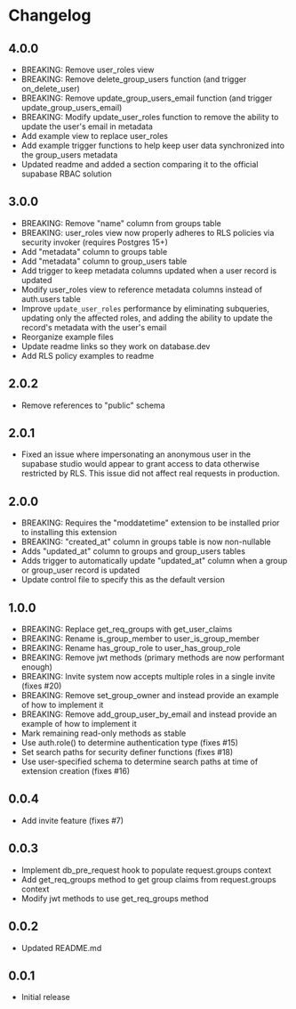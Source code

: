 # Changelog

## 4.0.0

- BREAKING: Remove user_roles view
- BREAKING: Remove delete_group_users function (and trigger on_delete_user)
- BREAKING: Remove update_group_users_email function (and trigger update_group_users_email)
- BREAKING: Modify update_user_roles function to remove the ability to update the user's email in metadata
- Add example view to replace user_roles
- Add example trigger functions to help keep user data synchronized into the group_users metadata
- Updated readme and added a section comparing it to the official supabase RBAC solution

## 3.0.0

- BREAKING: Remove "name" column from groups table
- BREAKING: user_roles view now properly adheres to RLS policies via security invoker (requires Postgres 15+)
- Add "metadata" column to groups table
- Add "metadata" column to group_users table
- Add trigger to keep metadata columns updated when a user record is updated
- Modify user_roles view to reference metadata columns instead of auth.users table
- Improve `update_user_roles` performance by eliminating subqueries, updating only the affected roles, and adding the ability to update the record's metadata with the user's email
- Reorganize example files
- Update readme links so they work on database.dev
- Add RLS policy examples to readme

## 2.0.2

- Remove references to "public" schema

## 2.0.1

- Fixed an issue where impersonating an anonymous user in the supabase studio would appear to grant access to data otherwise restricted by RLS. This issue did not affect real requests in production.

## 2.0.0

- BREAKING: Requires the "moddatetime" extension to be installed prior to installing this extension
- BREAKING: "created_at" column in groups table is now non-nullable
- Adds "updated_at" column to groups and group_users tables
- Adds trigger to automatically update "updated_at" column when a group or group_user record is updated
- Update control file to specify this as the default version

## 1.0.0

- BREAKING: Replace get_req_groups with get_user_claims
- BREAKING: Rename is_group_member to user_is_group_member
- BREAKING: Rename has_group_role to user_has_group_role
- BREAKING: Remove jwt methods (primary methods are now performant enough)
- BREAKING: Invite system now accepts multiple roles in a single invite (fixes #20)
- BREAKING: Remove set_group_owner and instead provide an example of how to implement it
- BREAKING: Remove add_group_user_by_email and instead provide an example of how to implement it
- Mark remaining read-only methods as stable
- Use auth.role() to determine authentication type (fixes #15)
- Set search paths for security definer functions (fixes #18)
- Use user-specified schema to determine search paths at time of extension creation (fixes #16)

## 0.0.4

- Add invite feature (fixes #7)

## 0.0.3

- Implement db_pre_request hook to populate request.groups context
- Add get_req_groups method to get group claims from request.groups context
- Modify jwt methods to use get_req_groups method

## 0.0.2

- Updated README.md

## 0.0.1

- Initial release
